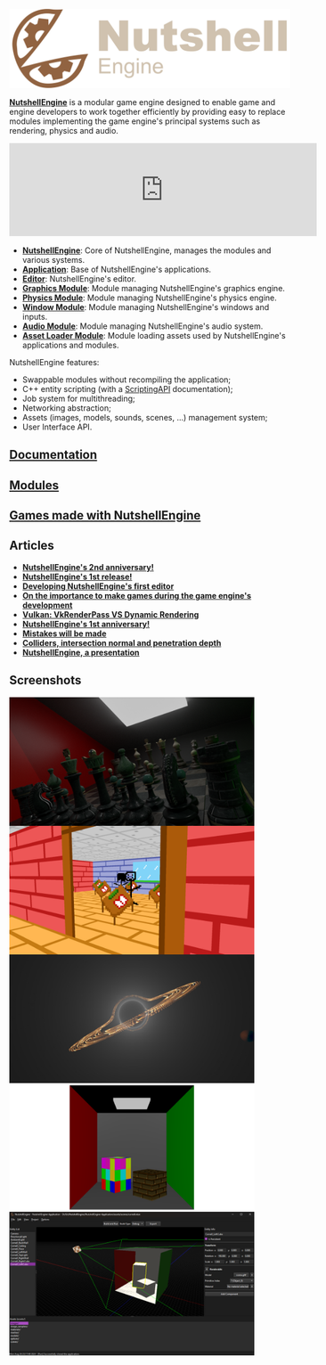 ![NutshellEngine](assets/images/nutshellengine-logo-full-dark-theme.png)

[**NutshellEngine**](https://github.com/Team-Nutshell) is a modular game engine designed to enable game and engine developers to work together efficiently by providing easy to replace modules implementing the game engine's principal systems such as rendering, physics and audio.

<iframe frameborder="0" src="https://itch.io/embed/2832669?bg_color=2f2d2d&amp;fg_color=c6c7c8&amp;link_color=72b2fb&amp;border_color=2f2d2d" width="552" height="167"><a href="https://team-nutshell.itch.io/nutshellengine">NutshellEngine by Team Nutshell</a></iframe>

- [**NutshellEngine**](https://github.com/Team-Nutshell/NutshellEngine): Core of NutshellEngine, manages the modules and various systems.
- [**Application**](https://github.com/Team-Nutshell/NutshellEngine-Application): Base of NutshellEngine's applications.
- [**Editor**](https://github.com/Team-Nutshell/NutshellEngine-Editor): NutshellEngine's editor.
- [**Graphics Module**](https://github.com/Team-Nutshell/NutshellEngine-GraphicsModule): Module managing NutshellEngine's graphics engine.
- [**Physics Module**](https://github.com/Team-Nutshell/NutshellEngine-PhysicsModule): Module managing NutshellEngine's physics engine.
- [**Window Module**](https://github.com/Team-Nutshell/NutshellEngine-WindowModule): Module managing NutshellEngine's windows and inputs.
- [**Audio Module**](https://github.com/Team-Nutshell/NutshellEngine-AudioModule): Module managing NutshellEngine's audio system.
- [**Asset Loader Module**](https://github.com/Team-Nutshell/NutshellEngine-AssetLoaderModule): Module loading assets used by NutshellEngine's applications and modules.

NutshellEngine features:
- Swappable modules without recompiling the application;
- C++ entity scripting (with a [ScriptingAPI](../nutshellengine-docs/scripting/api/index.html) documentation);
- Job system for multithreading;
- Networking abstraction;
- Assets (images, models, sounds, scenes, ...) management system;
- User Interface API.

## [Documentation](../nutshellengine-docs)

## [Modules](modules/index.md)

## [Games made with NutshellEngine](games/index.md)

## Articles
- [**NutshellEngine's 2nd anniversary!**](articles/2ndanniversary.md)
- [**NutshellEngine's 1st release!**](articles/1strelease.md)
- [**Developing NutshellEngine's first editor**](articles/first-editor.md)
- [**On the importance to make games during the game engine's development**](articles/making-games-during-development.md)
- [**Vulkan: VkRenderPass VS Dynamic Rendering**](articles/vulkan-renderpass.md)
- [**NutshellEngine's 1st anniversary!**](articles/1stanniversary.md)
- [**Mistakes will be made**](articles/mistakes.md)
- [**Colliders, intersection normal and penetration depth**](articles/colliders.md)
- [**NutshellEngine, a presentation**](articles/presentation.md)

## Screenshots
<a href="assets/images/pathtracing.png"><img src="assets/images/pathtracing.png" width=440px style="float:left;"></a><a href="assets/images/tgntw.png"><img src="assets/images/tgntw.png" width=440px style="float:left;"></a><br />
<a href="assets/images/raymarching.png"><img src="assets/images/raymarching.png" width=440px style="float:left;"></a><a href="assets/images/basicrendering.png"><img src="assets/images/basicrendering.png" width=440px style="float:left;"></a>
<a href="assets/images/editor.png"><img src="assets/images/editor.png" width=440px style="float:left;"></a>